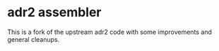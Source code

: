 # adr2 assembler

This is a fork of the upstream adr2 code with some improvements and general cleanups.

